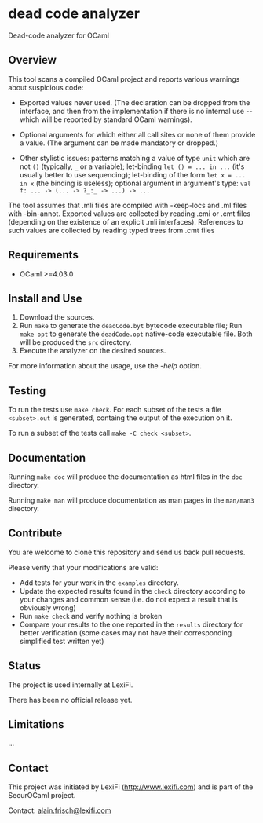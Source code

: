 # dead code analyzer
Dead-code analyzer for OCaml


## Overview

This tool scans a compiled OCaml project and reports various warnings
about suspicious code:

 - Exported values never used.
   (The declaration can be dropped from the interface, and then from
   the implementation if there is no internal use -- which will be reported
   by standard OCaml warnings).

 - Optional arguments for which either all call sites or none of them
   provide a value. (The argument can be made mandatory or dropped.)

 - Other stylistic issues:  patterns matching a value of type `unit`
   which are not `()` (typically, `_` or a variable);  let-binding
   `let () = ... in ...` (it's usually better to use sequencing);
   let-binding of the form `let x = ... in x` (the binding is useless);
   optional argument in argument's type: `val f: ... -> (... -> ?_:_ -> ...) -> ...`


The tool assumes that .mli files are compiled with -keep-locs and .ml
files with -bin-annot.  Exported values are collected by reading .cmi or .cmt
files (depending on the existence of an explicit .mli interfaces).
References to such values are collected by reading typed trees from .cmt files


## Requirements

- OCaml >=4.03.0


## Install and Use

1. Download the sources.
2. Run `make` to generate the `deadCode.byt` bytecode executable file;
Run `make opt` to generate the `deadCode.opt` native-code executable file.
Both will be produced the `src` directory.
3. Execute the analyzer on the desired sources.

For more information about the usage, use the *-help* option.


## Testing

To run the tests use `make check`.
For each subset of the tests a file `<subset>.out` is generated, containg the output
of the execution on it.

To run a subset of the tests call `make -C check <subset>`.


## Documentation

Running `make doc` will produce the documentation as html files in the `doc` directory.

Running `make man` will produce documentation as man pages in the `man/man3` directory.


## Contribute

You are welcome to clone this repository and send us back pull requests.

Please verify that your modifications are valid:
- Add tests for your work in the `examples` directory.
- Update the expected results found in the `check` directory according to your changes
and common sense (i.e. do not expect a result that is obviously wrong)
- Run `make check` and verify nothing is broken
- Compare your results to the one reported in the `results` directory
for better verification (some cases may not have their corresponding simplified test written yet)


## Status

The project is used internally at LexiFi.

There has been no official release yet.


## Limitations

...


## Contact

This project was initiated by LexiFi (http://www.lexifi.com) and is part
of the SecurOCaml project.

Contact: alain.frisch@lexifi.com

